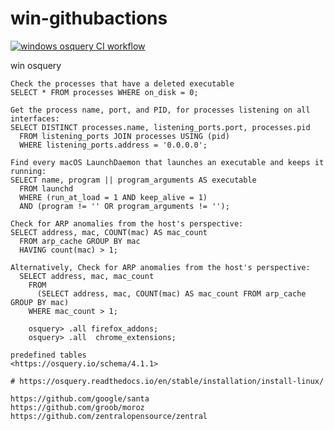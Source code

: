 # win-githubactions

[![windows osquery CI workflow](https://github.com/githubfoam/win-githubactions/actions/workflows/windows-osquery-workflow.yml/badge.svg?branch=main)](https://github.com/githubfoam/win-githubactions/actions/workflows/windows-osquery-workflow.yml)

win osquery
~~~~
Check the processes that have a deleted executable
SELECT * FROM processes WHERE on_disk = 0;

Get the process name, port, and PID, for processes listening on all interfaces:
SELECT DISTINCT processes.name, listening_ports.port, processes.pid
  FROM listening_ports JOIN processes USING (pid)
  WHERE listening_ports.address = '0.0.0.0';

Find every macOS LaunchDaemon that launches an executable and keeps it running:
SELECT name, program || program_arguments AS executable
  FROM launchd
  WHERE (run_at_load = 1 AND keep_alive = 1)
  AND (program != '' OR program_arguments != '');

Check for ARP anomalies from the host's perspective:    
SELECT address, mac, COUNT(mac) AS mac_count
  FROM arp_cache GROUP BY mac
  HAVING count(mac) > 1;

Alternatively, Check for ARP anomalies from the host's perspective:
  SELECT address, mac, mac_count
    FROM
      (SELECT address, mac, COUNT(mac) AS mac_count FROM arp_cache GROUP BY mac)
    WHERE mac_count > 1;

    osquery> .all firefox_addons;
    osquery> .all  chrome_extensions;

~~~~

~~~~
predefined tables
<https://osquery.io/schema/4.1.1>

# https://osquery.readthedocs.io/en/stable/installation/install-linux/

https://github.com/google/santa
https://github.com/groob/moroz
https://github.com/zentralopensource/zentral

~~~~